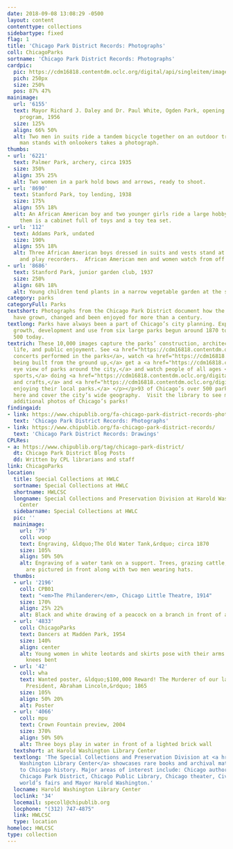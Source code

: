 ```yaml
---
date: 2018-09-08 13:08:29 -0500
layout: content
contenttype: collections
sidebartype: fixed
flag: 1 
title: 'Chicago Park District Records: Photographs'
coll: ChicagoParks
sortname: 'Chicago Park District Records: Photographs'
cardpic:
  pic: https://cdm16818.contentdm.oclc.org/digital/api/singleitem/image/ChicagoParks/1254/default.jpg
  pich: 250px
  size: 250%
  pos: 87% 47%
mainimage:
  url: '6155'
  text: Mayor Richard J. Daley and Dr. Paul White, Ogden Park, opening of bicycle
    program, 1956
  size: 125%
  align: 66% 50%
  alt: Two men in suits ride a tandem bicycle together on an outdoor track; another
    man stands with onlookers takes a photograph.
thumbs:
- url: '6221'
  text: Palmer Park, archery, circa 1935
  size: 350%
  align: 35% 25%
  alt: Two women in a park hold bows and arrows, ready to shoot.
- url: '8690'
  text: Stanford Park, toy lending, 1938
  size: 175%
  align: 55% 18%
  alt: An African American boy and two younger girls ride a large hobby horse.  Behind
    them is a cabinet full of toys and a toy tea set.
- url: '112'
  text: Addams Park, undated
  size: 190%
  align: 55% 18%
  alt: Three African American boys dressed in suits and vests stand at a microphone
    and play recorders.  African American men and women watch from off stage.
- url: '8686'
  text: Stanford Park, junior garden club, 1937
  size: 250%
  align: 68% 18%
  alt: Young children tend plants in a narrow vegetable garden at the side of a building.
category: parks
categoryFull: Parks
textshort: Photographs from the Chicago Park District document how the city’s parks
  have grown, changed and been enjoyed for more than a century.
textlong: Parks have always been a part of Chicago’s city planning. Explore their
  growth, development and use from six large parks begun around 1870 to more than
  500 today.
textrich: These 10,000 images capture the parks’ construction, architecture, plant
  life, and public enjoyment. See <a href="https://cdm16818.contentdm.oclc.org/digital/collection/ChicagoParks/search/searchterm/Concerts--Illinois--Chicago/field/subjea/mode/exact/conn/and">musical
  concerts performed in the parks</a>, watch <a href="https://cdm16818.contentdm.oclc.org/digital/collection/ChicagoParks/search/searchterm/construction%20progress%20photographs/field/subjec/mode/exact/conn/and/order/title/ad/asc">parks
  being built from the ground up,</a> get a <a href="https://cdm16818.contentdm.oclc.org/digital/collection/ChicagoParks/search/searchterm/aerial%20views/field/subjec/mode/exact/conn/and/order/title/ad/asc">birds’
  eye view of parks around the city,</a> and watch people of all ages <a href="https://cdm16818.contentdm.oclc.org/digital/collection/ChicagoParks/search/searchterm/sports/field/subjec/mode/exact/conn/and/order/title/ad/asc">playing
  sports,</a> doing <a href="https://cdm16818.contentdm.oclc.org/digital/collection/ChicagoParks/search/searchterm/Arts%20and%20Crafts/field/subjec/mode/exact/conn/and/order/title/ad/asc">arts
  and crafts,</a> and <a href="https://cdm16818.contentdm.oclc.org/digital/collection/ChicagoParks/search/searchterm/people/field/subjec/mode/exact/conn/and/order/title/ad/asc/page/2">generally
  enjoying their local parks.</a> </p></p>93 of Chicago’s over 500 parks are represented
  here and cover the city’s wide geography.  Visit the library to see more than 50,000
  additional photos of Chicago’s parks!
findingaid:
- link: https://www.chipublib.org/fa-chicago-park-district-records-photographs/
  text: 'Chicago Park District Records: Photographs'
- link: https://www.chipublib.org/fa-chicago-park-district-records/
  text: 'Chicago Park District Records: Drawings'
CPLRes:
- a: https://www.chipublib.org/tag/chicago-park-district/
  dt: Chicago Park District Blog Posts
  dd: Written by CPL librarians and staff
link: ChicagoParks
location:
  title: Special Collections at HWLC
  sortname: Special Collections at HWLC
  shortname: HWLCSC
  longname: Special Collections and Preservation Division at Harold Washington Library
    Center
  sidebarname: Special Collections at HWLC
  pic: ''
  mainimage:
    url: '79'
    coll: woop
    text: Engraving, &ldquo;The Old Water Tank,&rdquo; circa 1870
    size: 105%
    align: 50% 50%
    alt: Engraving of a water tank on a support. Trees, grazing cattle, and a fence
      are pictured in front along with two men wearing hats.
  thumbs:
  - url: '2196'
    coll: CPB01
    text: "<em>The Philanderer</em>, Chicago Little Theatre, 1914"
    size: 170%
    align: 25% 22%
    alt: Black and white drawing of a peacock on a branch in front of an orange circle
  - url: '4833'
    coll: ChicagoParks
    text: Dancers at Madden Park, 1954
    size: 140%
    align: center
    alt: Young women in white leotards and skirts pose with their arms extended and
      knees bent
  - url: '42'
    coll: wha
    text: Wanted poster, &ldquo;$100,000 Reward! The Murderer of our late beloved
      President, Abraham Lincoln,&rdquo; 1865
    size: 105%
    align: 50% 20%
    alt: Poster
  - url: '4066'
    coll: mpu
    text: Crown Fountain preview, 2004
    size: 370%
    align: 50% 50%
    alt: Three boys play in water in front of a lighted brick wall
  textshort: at Harold Washington Library Center
  textlong: 'The Special Collections and Preservation Division at <a href="https://www.chipublib.org/locations/34">Harold
    Washington Library Center</a> showcases rare books and archival material relating
    to Chicago history. Major areas of interest include: Chicago authors and publishing,
    Chicago Park District, Chicago Public Library, Chicago theater, Civil War, Chicago’s
    world’s fairs and Mayor Harold Washington.'
  locname: Harold Washington Library Center
  loclink: '34'
  locemail: specoll@chipublib.org
  locphone: "(312) 747-4875"
  link: HWLCSC
  type: location
homeloc: HWLCSC
type: collection
---
```

